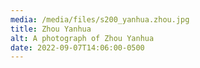 ```yaml
---
media: /media/files/s200_yanhua.zhou.jpg
title: Zhou Yanhua
alt: A photograph of Zhou Yanhua
date: 2022-09-07T14:06:00-0500
---
```

